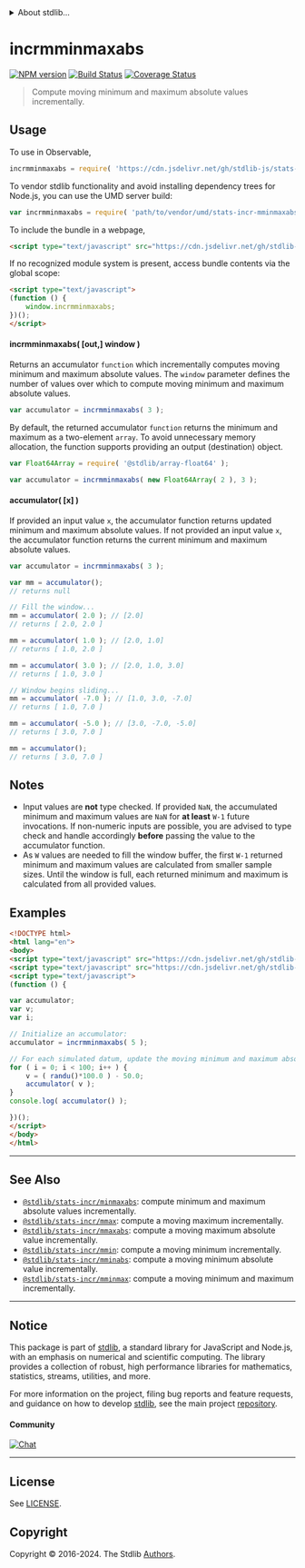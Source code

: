 <!--

@license Apache-2.0

Copyright (c) 2018 The Stdlib Authors.

Licensed under the Apache License, Version 2.0 (the "License");
you may not use this file except in compliance with the License.
You may obtain a copy of the License at

   http://www.apache.org/licenses/LICENSE-2.0

Unless required by applicable law or agreed to in writing, software
distributed under the License is distributed on an "AS IS" BASIS,
WITHOUT WARRANTIES OR CONDITIONS OF ANY KIND, either express or implied.
See the License for the specific language governing permissions and
limitations under the License.

-->


<details>
  <summary>
    About stdlib...
  </summary>
  <p>We believe in a future in which the web is a preferred environment for numerical computation. To help realize this future, we've built stdlib. stdlib is a standard library, with an emphasis on numerical and scientific computation, written in JavaScript (and C) for execution in browsers and in Node.js.</p>
  <p>The library is fully decomposable, being architected in such a way that you can swap out and mix and match APIs and functionality to cater to your exact preferences and use cases.</p>
  <p>When you use stdlib, you can be absolutely certain that you are using the most thorough, rigorous, well-written, studied, documented, tested, measured, and high-quality code out there.</p>
  <p>To join us in bringing numerical computing to the web, get started by checking us out on <a href="https://github.com/stdlib-js/stdlib">GitHub</a>, and please consider <a href="https://opencollective.com/stdlib">financially supporting stdlib</a>. We greatly appreciate your continued support!</p>
</details>

# incrmminmaxabs

[![NPM version][npm-image]][npm-url] [![Build Status][test-image]][test-url] [![Coverage Status][coverage-image]][coverage-url] <!-- [![dependencies][dependencies-image]][dependencies-url] -->

> Compute moving minimum and maximum absolute values incrementally.



<section class="usage">

## Usage

To use in Observable,

```javascript
incrmminmaxabs = require( 'https://cdn.jsdelivr.net/gh/stdlib-js/stats-incr-mminmaxabs@v0.2.2-umd/browser.js' )
```

To vendor stdlib functionality and avoid installing dependency trees for Node.js, you can use the UMD server build:

```javascript
var incrmminmaxabs = require( 'path/to/vendor/umd/stats-incr-mminmaxabs/index.js' )
```

To include the bundle in a webpage,

```html
<script type="text/javascript" src="https://cdn.jsdelivr.net/gh/stdlib-js/stats-incr-mminmaxabs@v0.2.2-umd/browser.js"></script>
```

If no recognized module system is present, access bundle contents via the global scope:

```html
<script type="text/javascript">
(function () {
    window.incrmminmaxabs;
})();
</script>
```

#### incrmminmaxabs( \[out,] window )

Returns an accumulator `function` which incrementally computes moving minimum and maximum absolute values. The `window` parameter defines the number of values over which to compute moving minimum and maximum absolute values.

```javascript
var accumulator = incrmminmaxabs( 3 );
```

By default, the returned accumulator `function` returns the minimum and maximum as a two-element `array`. To avoid unnecessary memory allocation, the function supports providing an output (destination) object.

```javascript
var Float64Array = require( '@stdlib/array-float64' );

var accumulator = incrmminmaxabs( new Float64Array( 2 ), 3 );
```

#### accumulator( \[x] )

If provided an input value `x`, the accumulator function returns updated minimum and maximum absolute values. If not provided an input value `x`, the accumulator function returns the current minimum and maximum absolute values.

```javascript
var accumulator = incrmminmaxabs( 3 );

var mm = accumulator();
// returns null

// Fill the window...
mm = accumulator( 2.0 ); // [2.0]
// returns [ 2.0, 2.0 ]

mm = accumulator( 1.0 ); // [2.0, 1.0]
// returns [ 1.0, 2.0 ]

mm = accumulator( 3.0 ); // [2.0, 1.0, 3.0]
// returns [ 1.0, 3.0 ]

// Window begins sliding...
mm = accumulator( -7.0 ); // [1.0, 3.0, -7.0]
// returns [ 1.0, 7.0 ]

mm = accumulator( -5.0 ); // [3.0, -7.0, -5.0]
// returns [ 3.0, 7.0 ]

mm = accumulator();
// returns [ 3.0, 7.0 ]
```

</section>

<!-- /.usage -->

<section class="notes">

## Notes

-   Input values are **not** type checked. If provided `NaN`, the accumulated minimum and maximum values are `NaN` for **at least** `W-1` future invocations. If non-numeric inputs are possible, you are advised to type check and handle accordingly **before** passing the value to the accumulator function.
-   As `W` values are needed to fill the window buffer, the first `W-1` returned minimum and maximum values are calculated from smaller sample sizes. Until the window is full, each returned minimum and maximum is calculated from all provided values.

</section>

<!-- /.notes -->

<section class="examples">

## Examples

<!-- eslint no-undef: "error" -->

```html
<!DOCTYPE html>
<html lang="en">
<body>
<script type="text/javascript" src="https://cdn.jsdelivr.net/gh/stdlib-js/random-base-randu@umd/browser.js"></script>
<script type="text/javascript" src="https://cdn.jsdelivr.net/gh/stdlib-js/stats-incr-mminmaxabs@v0.2.2-umd/browser.js"></script>
<script type="text/javascript">
(function () {

var accumulator;
var v;
var i;

// Initialize an accumulator:
accumulator = incrmminmaxabs( 5 );

// For each simulated datum, update the moving minimum and maximum absolute values...
for ( i = 0; i < 100; i++ ) {
    v = ( randu()*100.0 ) - 50.0;
    accumulator( v );
}
console.log( accumulator() );

})();
</script>
</body>
</html>
```

</section>

<!-- /.examples -->

<!-- Section for related `stdlib` packages. Do not manually edit this section, as it is automatically populated. -->

<section class="related">

* * *

## See Also

-   <span class="package-name">[`@stdlib/stats-incr/minmaxabs`][@stdlib/stats/incr/minmaxabs]</span><span class="delimiter">: </span><span class="description">compute minimum and maximum absolute values incrementally.</span>
-   <span class="package-name">[`@stdlib/stats-incr/mmax`][@stdlib/stats/incr/mmax]</span><span class="delimiter">: </span><span class="description">compute a moving maximum incrementally.</span>
-   <span class="package-name">[`@stdlib/stats-incr/mmaxabs`][@stdlib/stats/incr/mmaxabs]</span><span class="delimiter">: </span><span class="description">compute a moving maximum absolute value incrementally.</span>
-   <span class="package-name">[`@stdlib/stats-incr/mmin`][@stdlib/stats/incr/mmin]</span><span class="delimiter">: </span><span class="description">compute a moving minimum incrementally.</span>
-   <span class="package-name">[`@stdlib/stats-incr/mminabs`][@stdlib/stats/incr/mminabs]</span><span class="delimiter">: </span><span class="description">compute a moving minimum absolute value incrementally.</span>
-   <span class="package-name">[`@stdlib/stats-incr/mminmax`][@stdlib/stats/incr/mminmax]</span><span class="delimiter">: </span><span class="description">compute a moving minimum and maximum incrementally.</span>

</section>

<!-- /.related -->

<!-- Section for all links. Make sure to keep an empty line after the `section` element and another before the `/section` close. -->


<section class="main-repo" >

* * *

## Notice

This package is part of [stdlib][stdlib], a standard library for JavaScript and Node.js, with an emphasis on numerical and scientific computing. The library provides a collection of robust, high performance libraries for mathematics, statistics, streams, utilities, and more.

For more information on the project, filing bug reports and feature requests, and guidance on how to develop [stdlib][stdlib], see the main project [repository][stdlib].

#### Community

[![Chat][chat-image]][chat-url]

---

## License

See [LICENSE][stdlib-license].


## Copyright

Copyright &copy; 2016-2024. The Stdlib [Authors][stdlib-authors].

</section>

<!-- /.stdlib -->

<!-- Section for all links. Make sure to keep an empty line after the `section` element and another before the `/section` close. -->

<section class="links">

[npm-image]: http://img.shields.io/npm/v/@stdlib/stats-incr-mminmaxabs.svg
[npm-url]: https://npmjs.org/package/@stdlib/stats-incr-mminmaxabs

[test-image]: https://github.com/stdlib-js/stats-incr-mminmaxabs/actions/workflows/test.yml/badge.svg?branch=v0.2.2
[test-url]: https://github.com/stdlib-js/stats-incr-mminmaxabs/actions/workflows/test.yml?query=branch:v0.2.2

[coverage-image]: https://img.shields.io/codecov/c/github/stdlib-js/stats-incr-mminmaxabs/main.svg
[coverage-url]: https://codecov.io/github/stdlib-js/stats-incr-mminmaxabs?branch=main

<!--

[dependencies-image]: https://img.shields.io/david/stdlib-js/stats-incr-mminmaxabs.svg
[dependencies-url]: https://david-dm.org/stdlib-js/stats-incr-mminmaxabs/main

-->

[chat-image]: https://img.shields.io/gitter/room/stdlib-js/stdlib.svg
[chat-url]: https://app.gitter.im/#/room/#stdlib-js_stdlib:gitter.im

[stdlib]: https://github.com/stdlib-js/stdlib

[stdlib-authors]: https://github.com/stdlib-js/stdlib/graphs/contributors

[umd]: https://github.com/umdjs/umd
[es-module]: https://developer.mozilla.org/en-US/docs/Web/JavaScript/Guide/Modules

[deno-url]: https://github.com/stdlib-js/stats-incr-mminmaxabs/tree/deno
[deno-readme]: https://github.com/stdlib-js/stats-incr-mminmaxabs/blob/deno/README.md
[umd-url]: https://github.com/stdlib-js/stats-incr-mminmaxabs/tree/umd
[umd-readme]: https://github.com/stdlib-js/stats-incr-mminmaxabs/blob/umd/README.md
[esm-url]: https://github.com/stdlib-js/stats-incr-mminmaxabs/tree/esm
[esm-readme]: https://github.com/stdlib-js/stats-incr-mminmaxabs/blob/esm/README.md
[branches-url]: https://github.com/stdlib-js/stats-incr-mminmaxabs/blob/main/branches.md

[stdlib-license]: https://raw.githubusercontent.com/stdlib-js/stats-incr-mminmaxabs/main/LICENSE

<!-- <related-links> -->

[@stdlib/stats/incr/minmaxabs]: https://github.com/stdlib-js/stats-incr-minmaxabs/tree/umd

[@stdlib/stats/incr/mmax]: https://github.com/stdlib-js/stats-incr-mmax/tree/umd

[@stdlib/stats/incr/mmaxabs]: https://github.com/stdlib-js/stats-incr-mmaxabs/tree/umd

[@stdlib/stats/incr/mmin]: https://github.com/stdlib-js/stats-incr-mmin/tree/umd

[@stdlib/stats/incr/mminabs]: https://github.com/stdlib-js/stats-incr-mminabs/tree/umd

[@stdlib/stats/incr/mminmax]: https://github.com/stdlib-js/stats-incr-mminmax/tree/umd

<!-- </related-links> -->

</section>

<!-- /.links -->
